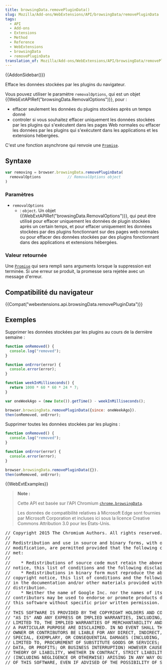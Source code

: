 ```yaml
---
title: browsingData.removePluginData()
slug: Mozilla/Add-ons/WebExtensions/API/browsingData/removePluginData
tags:
  - API
  - Add-ons
  - Extensions
  - Method
  - Reference
  - WebExtensions
  - browsingData
  - removePluginData
translation_of: Mozilla/Add-ons/WebExtensions/API/browsingData/removePluginData
---
```

{{AddonSidebar()}}

Efface les données stockées par les plugins du navigateur.

Vous pouvez utiliser le paramètre `removalOptions`, qui est un objet {{WebExtAPIRef("browsingData.RemovalOptions")}}, pour :

- effacer seulement les données du plugins stockées après un temps donné
- controler si vous souhaitez effacer uniquement les données stockées par les plugins qui s'exécutent dans les pages Web normales ou effacer les données par les plugins qui s'exécutent dans les applications et les extensions hébergées.

C'est une fonction asynchrone qui renvoie une [`Promise`](/fr/docs/Web/JavaScript/Reference/Objets_globaux/Promise).

## Syntaxe

```js
var removing = browser.browsingData.removePluginData(
  removalOptions            // RemovalOptions object
)
```

### Paramètres

- `removalOptions`
  - : `object`. Un objet {{WebExtAPIRef("browsingData.RemovalOptions")}}, qui peut être utilisé pour effacer uniquement les données de plugin stockées après un certain temps, et pour effacer uniquement les données stockées par des plugins fonctionnant sur des pages web normales ou pour effacer des données stockées par des plugins fonctionnant dans des applications et extensions hébergées.

### Valeur retournée

Une [`Promise`](/fr/docs/Web/JavaScript/Reference/Objets_globaux/Promise) qui sera rempli sans arguments lorsque la suppression est terminée. Si une erreur se produit, la promesse sera rejetée avec un message d'erreur.

## Compatibilité du navigateur

{{Compat("webextensions.api.browsingData.removePluginData")}}

## Exemples

Supprimer les données stockées par les plugins au cours de la dernière semaine :

```js
function onRemoved() {
  console.log("removed");
}

function onError(error) {
  console.error(error);
}

function weekInMilliseconds() {
  return 1000 * 60 * 60 * 24 * 7;
}

var oneWeekAgo = (new Date()).getTime() - weekInMilliseconds();

browser.browsingData.removePluginData({since: oneWeekAgo}).
then(onRemoved, onError);
```

Supprimer toutes les données stockées par les plugins :

```js
function onRemoved() {
  console.log("removed");
}

function onError(error) {
  console.error(error);
}

browser.browsingData.removePluginData({}).
then(onRemoved, onError);
```

{{WebExtExamples}}

> **Note :**
>
> Cette API est basée sur l'API Chromium [`chrome.browsingData`](https://developer.chrome.com/extensions/browsingData).
>
> Les données de compatibilité relatives à Microsoft Edge sont fournies par Microsoft Corporation et incluses ici sous la licence Creative Commons Attribution 3.0 pour les États-Unis.

<div class="hidden"><pre>// Copyright 2015 The Chromium Authors. All rights reserved.
//
// Redistribution and use in source and binary forms, with or without
// modification, are permitted provided that the following conditions are
// met:
//
//    * Redistributions of source code must retain the above copyright
// notice, this list of conditions and the following disclaimer.
//    * Redistributions in binary form must reproduce the above
// copyright notice, this list of conditions and the following disclaimer
// in the documentation and/or other materials provided with the
// distribution.
//    * Neither the name of Google Inc. nor the names of its
// contributors may be used to endorse or promote products derived from
// this software without specific prior written permission.
//
// THIS SOFTWARE IS PROVIDED BY THE COPYRIGHT HOLDERS AND CONTRIBUTORS
// "AS IS" AND ANY EXPRESS OR IMPLIED WARRANTIES, INCLUDING, BUT NOT
// LIMITED TO, THE IMPLIED WARRANTIES OF MERCHANTABILITY AND FITNESS FOR
// A PARTICULAR PURPOSE ARE DISCLAIMED. IN NO EVENT SHALL THE COPYRIGHT
// OWNER OR CONTRIBUTORS BE LIABLE FOR ANY DIRECT, INDIRECT, INCIDENTAL,
// SPECIAL, EXEMPLARY, OR CONSEQUENTIAL DAMAGES (INCLUDING, BUT NOT
// LIMITED TO, PROCUREMENT OF SUBSTITUTE GOODS OR SERVICES; LOSS OF USE,
// DATA, OR PROFITS; OR BUSINESS INTERRUPTION) HOWEVER CAUSED AND ON ANY
// THEORY OF LIABILITY, WHETHER IN CONTRACT, STRICT LIABILITY, OR TORT
// (INCLUDING NEGLIGENCE OR OTHERWISE) ARISING IN ANY WAY OUT OF THE USE
// OF THIS SOFTWARE, EVEN IF ADVISED OF THE POSSIBILITY OF SUCH DAMAGE.
</pre></div>
